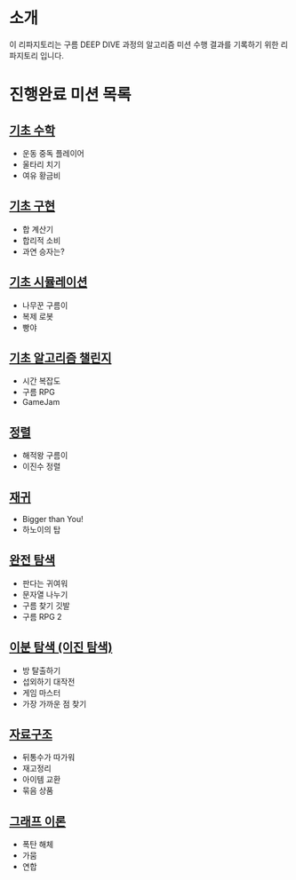 # 소개

이 리파지토리는 구름 DEEP DIVE 과정의 알고리즘 미션 수행 결과를 기록하기 위한 리파지토리 입니다.

# 진행완료 미션 목록

## [기초 수학](https://github.com/EndlessMilkyway/algo-mission/blob/main/01-math/RESULT.md)

- 운동 중독 플레이어
- 울타리 치기
- 여유 황금비

## [기초 구현](https://github.com/EndlessMilkyway/algo-mission/blob/main/02-implementation/RESULT.md)

- 합 계산기
- 합리적 소비
- 과연 승자는?

## [기초 시뮬레이션](https://github.com/EndlessMilkyway/algo-mission/blob/main/03-simulation/RESULT.md)

- 나무꾼 구름이
- 복제 로봇
- 빵야

## [기초 알고리즘 챌린지](https://github.com/EndlessMilkyway/algo-mission/blob/main/04-basic-algorithm-challenge/RESULT.md)

- 시간 복잡도
- 구름 RPG
- GameJam

## [정렬](https://github.com/EndlessMilkyway/algo-mission/blob/main/05-sorting/RESULT.md)

- 해적왕 구름이
- 이진수 정렬

## [재귀](https://github.com/EndlessMilkyway/algo-mission/blob/main/06-recursion/RESULT.md)

- Bigger than You!
- 하노이의 탑

## [완전 탐색](https://github.com/EndlessMilkyway/algo-mission/blob/main/07-bruteforce/RESULT.md)

- 판다는 귀여워
- 문자열 나누기
- 구름 찾기 깃발
- 구름 RPG 2

## [이분 탐색 (이진 탐색)](https://github.com/EndlessMilkyway/algo-mission/blob/main/08-binary-search/RESULT.md)

- 방 탈출하기
- 섭외하기 대작전
- 게임 마스터
- 가장 가까운 점 찾기

## [자료구조](https://github.com/EndlessMilkyway/algo-mission/blob/main/09-data-structure/RESULT.md)

- 뒤통수가 따가워
- 재고정리
- 아이템 교환
- 묶음 상품

## [그래프 이론](https://github.com/EndlessMilkyway/algo-mission/blob/main/10-graph-theory/RESULT.md)

- 폭탄 해체
- 가뭄
- 연합
